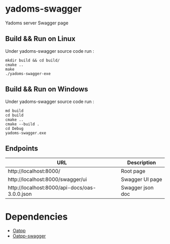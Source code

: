 # yadoms-swagger

Yadoms server Swagger page

## Build && Run on Linux

Under yadoms-swagger source code run : 
```
mkdir build && cd build/
cmake ..
make
./yadoms-swagger-exe
```

## Build && Run on Windows

Under yadoms-swagger source code run : 
```
md build
cd build
cmake ..
cmake --build .
cd Debug
yadoms-swagger.exe
```

## Endpoints 

|URL|Description|
|---|---|
|http://localhost:8000/ | Root page |
|http://localhost:8000/swagger/ui | Swagger UI page |
|http://localhost:8000/api-docs/oas-3.0.0.json | Swagger json doc |

# Dependencies

- [Oatpp](https://github.com/oatpp/oatpp)
- [Oatpp-swagger](https://github.com/oatpp/oatpp-swagger)
